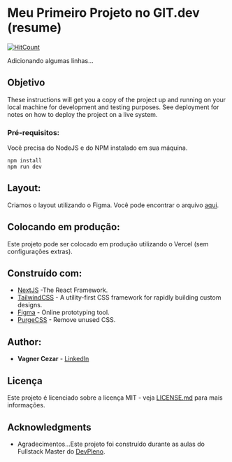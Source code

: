 # Meu Primeiro Projeto no GIT.dev (resume)

[![HitCount](https://hits.dwyl.com/VagnerCezar/meu-projeto-git.svg)](https://hits.dwyl.com/VagnerCezar/meu-projeto-git)

Adicionando algumas linhas...

## Objetivo

These instructions will get you a copy of the project up and running on your local machine for development and testing purposes. See deployment for notes on how to deploy the project on a live system.

### Pré-requisitos:

Você precisa do NodeJS e do NPM instalado em sua máquina.

```
npm install
npm run dev
```

## Layout:

Criamos o layout utilizando o Figma. Você pode encontrar o arquivo [aqui](https://www.figma.com/file/9bUM0ZS9hzXS9eh9VMXEbc/resume?node-id=0%3A1).

## Colocando em produção:

Este projeto pode ser colocado em produção utilizando o Vercel (sem configurações extras).

## Construído com:

* [NextJS](https://nextjs.org/) -The React Framework.
* [TailwindCSS](https://tailwindcss.com/) - A utility-first CSS framework for
rapidly building custom designs.
* [Figma](https://figma.com/) - Online prototyping tool.
* [PurgeCSS](https://purgecss.com/) - Remove unused CSS. 

## Author:

* **Vagner Cezar** - [LinkedIn](https://)


## Licença

Este projeto é licenciado sobre a licença MIT - veja [LICENSE.md](LICENSE.md) para mais informações.

## Acknowledgments

* Agradecimentos...Este projeto foi construído durante as aulas do Fullstack Master do [DevPleno](https://devpleno.com).
